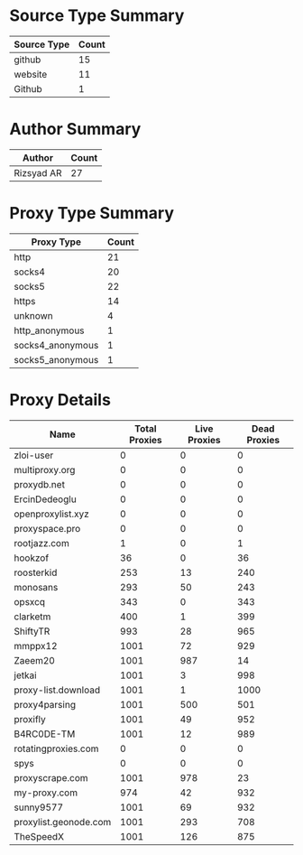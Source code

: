 # Source Type Summary

| Source Type | Count |
|-------------|-------|
| github | 15 |
| website | 11 |
| Github | 1 |


# Author Summary

| Author | Count |
|--------|-------|
| Rizsyad AR | 27 |


# Proxy Type Summary

| Proxy Type | Count |
|------------|-------|
| http | 21 |
| socks4 | 20 |
| socks5 | 22 |
| https | 14 |
| unknown | 4 |
| http_anonymous | 1 |
| socks4_anonymous | 1 |
| socks5_anonymous | 1 |


# Proxy Details

| Name | Total Proxies | Live Proxies | Dead Proxies |
|------|---------------|--------------|---------------|
| zloi-user | 0 | 0 | 0 |
| multiproxy.org | 0 | 0 | 0 |
| proxydb.net | 0 | 0 | 0 |
| ErcinDedeoglu | 0 | 0 | 0 |
| openproxylist.xyz | 0 | 0 | 0 |
| proxyspace.pro | 0 | 0 | 0 |
| rootjazz.com | 1 | 0 | 1 |
| hookzof | 36 | 0 | 36 |
| roosterkid | 253 | 13 | 240 |
| monosans | 293 | 50 | 243 |
| opsxcq | 343 | 0 | 343 |
| clarketm | 400 | 1 | 399 |
| ShiftyTR | 993 | 28 | 965 |
| mmppx12 | 1001 | 72 | 929 |
| Zaeem20 | 1001 | 987 | 14 |
| jetkai | 1001 | 3 | 998 |
| proxy-list.download | 1001 | 1 | 1000 |
| proxy4parsing | 1001 | 500 | 501 |
| proxifly | 1001 | 49 | 952 |
| B4RC0DE-TM | 1001 | 12 | 989 |
| rotatingproxies.com | 0 | 0 | 0 |
| spys | 0 | 0 | 0 |
| proxyscrape.com | 1001 | 978 | 23 |
| my-proxy.com | 974 | 42 | 932 |
| sunny9577 | 1001 | 69 | 932 |
| proxylist.geonode.com | 1001 | 293 | 708 |
| TheSpeedX | 1001 | 126 | 875 |
